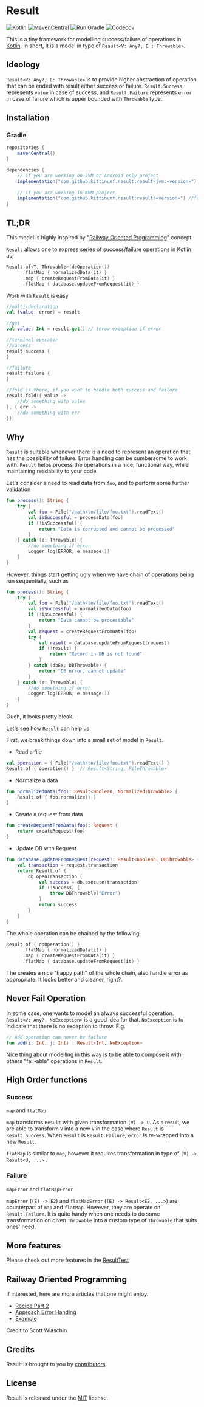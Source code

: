 # Result

[![Kotlin](https://img.shields.io/badge/kotlin-1.9.20-blue.svg)](http://kotlinlang.org)
[![MavenCentral](https://maven-badges.herokuapp.com/maven-central/com.github.kittinunf.result/result-jvm/badge.svg)](https://search.maven.org/search?q=g:com.github.kittinunf.result)
![Run Gradle](https://github.com/kittinunf/Result/workflows/Run%20Gradle%20on%20Main/badge.svg?branch=master)
[![Codecov](https://codecov.io/github/kittinunf/Result/coverage.svg?branch=master)](https://codecov.io/gh/kittinunf/Result)

This is a tiny framework for modelling success/failure of operations
in [Kotlin](http://kotlinlang.org). In short, it is a model in type
of `Result<V: Any?, E : Throwable>`.

## Ideology

`Result<V: Any?, E: Throwable>` is to provide higher abstraction of operation that can be ended with
result either success or failure. `Result.Success` represents `value` in case of success,
and `Result.Failure` represents `error` in case of failure which is upper bounded with `Throwable`
type.

## Installation

### Gradle

``` Groovy
repositories {
    mavenCentral()
}

dependencies {
    // if you are working on JVM or Android only project
    implementation("com.github.kittinunf.result:result-jvm:«version»") //for JVM support
    
    // if you are working in KMM project
    implementation("com.github.kittinunf.result:result:«version»") //for Kotlin Multiplatform support
}

```

## TL;DR

This model is highly inspired
by "[Railway Oriented Programming](http://fsharpforfunandprofit.com/rop/#monads)" concept.

`Result` allows one to express series of success/failure operations in Kotlin as;

``` Kotlin
Result.of<T, Throwable>(doOperation())
      .flatMap { normalizedData(it) }
      .map { createRequestFromData(it) }
      .flatMap { database.updateFromRequest(it) }
```

Work with `Result` is easy

``` Kotlin
//multi-declaration
val (value, error) = result

//get
val value: Int = result.get() // throw exception if error

//terminal operator
//success
result.success {
}

//failure
result.failure {
}

//fold is there, if you want to handle both success and failure
result.fold({ value ->
    //do something with value
}, { err ->
    //do something with err
})
```

## Why

`Result` is suitable whenever there is a need to represent an operation that has the possibility of
failure. Error handling can be cumbersome to work with.
`Result` helps process the operations in a nice, functional way, while maintaining readability to
your code.

Let's consider a need to read data from `foo`, and to perform some further validation

``` Kotlin
fun process(): String {
    try {
        val foo = File("/path/to/file/foo.txt").readText()
        val isSuccessful = processData(foo)
        if (!isSuccessful) {
            return "Data is corrupted and cannot be processed"
        }
    } catch (e: Throwable) {
        //do something if error
        Logger.log(ERROR, e.message())
    }
}
```

However, things start getting ugly when we have chain of operations being run sequentially, such as

``` Kotlin
fun process(): String {
    try {
        val foo = File("/path/to/file/foo.txt").readText()
        val isSuccessful = normalizedData(foo)
        if (!isSuccessful) {
            return "Data cannot be processable"
        }
        val request = createRequestFromData(foo)
        try {
            val result = database.updateFromRequest(request)
            if (!result) {
                return "Record in DB is not found"
            }
        } catch (dbEx: DBThrowable) {
            return "DB error, cannot update"
        }
    } catch (e: Throwable) {
        //do something if error
        Logger.log(ERROR, e.message())
    }
}
```

Ouch, it looks pretty bleak.

Let's see how `Result` can help us.

First, we break things down into a small set of model in `Result`.

* Read a file

``` Kotlin
val operation = { File("/path/to/file/foo.txt").readText() }
Result.of { operation() }  // Result<String, FileThrowable>
```

* Normalize a data

``` Kotlin
fun normalizedData(foo): Result<Boolean, NormalizedThrowable> {
    Result.of { foo.normalize() }
}
```

* Create a request from data

``` Kotlin
fun createRequestFromData(foo): Request {
    return createRequest(foo)
}
```

* Update DB with Request

``` Kotlin
fun database.updateFromRequest(request): Result<Boolean, DBThrowable> {
    val transaction = request.transaction
    return Result.of { 
        db.openTransaction {
            val success = db.execute(transaction)
            if (!success) {
                throw DBThrowable("Error")
            }
            return success
        }
    }
}
```

The whole operation can be chained by the following;

``` Kotlin
Result.of { doOperation() }
      .flatMap { normalizedData(it) }
      .map { createRequestFromData(it) }
      .flatMap { database.updateFromRequest(it) }
```

The creates a nice "happy path" of the whole chain, also handle error as appropriate. It looks
better and cleaner, right?.

## Never Fail Operation

In some case, one wants to model an always successful operation. `Result<V: Any?, NoException>` is a
good idea for that.
`NoException` is to indicate that there is no exception to throw. E.g.

``` Kotlin
// Add operation can never be failure
fun add(i: Int, j: Int) : Result<Int, NoException>
```

Nice thing about modelling in this way is to be able to compose it with others "fail-able"
operations in `Result`.

## High Order functions

### Success

`map` and `flatMap`

`map` transforms `Result` with given transformation `(V) -> U`. As a result, we are able to
transform `V` into a new `V` in the case where `Result` is `Result.Success`. When `Result`
is `Result.Failure`, `error` is re-wrapped into a new `Result`.

`flatMap` is similar to `map`, however it requires transformation in type of `(V) -> Result<U, ...>`
.

### Failure

`mapError` and `flatMapError`

`mapError` (`(E) -> E2`) and `flatMapError` (`(E) -> Result<E2, ...>`) are counterpart of `map`
and `flatMap`. However, they are operate on `Result.Failure`. It is quite handy when one needs to do
some transformation on given `Throwable` into a custom type of `Throwable` that suits ones' need.

## More features

Please check out more features in
the [ResultTest](./result/src/commonTest/kotlin/com/github/kittinunf/result/ResultTest.kt)

## Railway Oriented Programming

If interested, here are more articles that one might enjoy.

* [Recipe Part 2](http://fsharpforfunandprofit.com/posts/recipe-part2/)
* [Approach Error Handing](https://speakerdeck.com/swlaschin/railway-oriented-programming-a-functional-approach-to-error-handling)
* [Example](https://github.com/swlaschin/Railway-Oriented-Programming-Example)

Credit to Scott Wlaschin

## Credits

Result is brought to you by [contributors](https://github.com/kittinunf/Result/graphs/contributors).

## License

Result is released under the [MIT](http://opensource.org/licenses/MIT) license.
